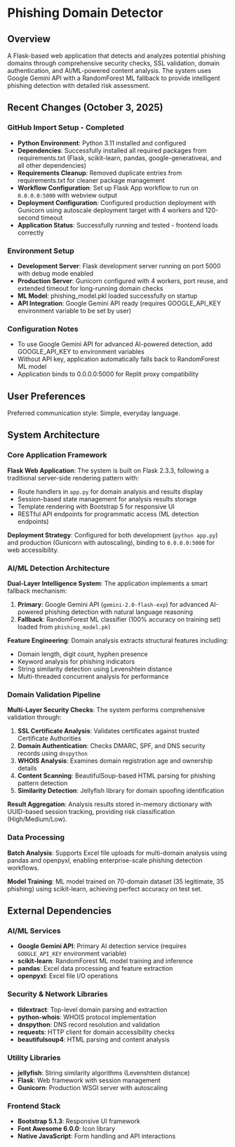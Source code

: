 # Phishing Domain Detector

## Overview

A Flask-based web application that detects and analyzes potential phishing domains through comprehensive security checks, SSL validation, domain authentication, and AI/ML-powered content analysis. The system uses Google Gemini API with a RandomForest ML fallback to provide intelligent phishing detection with detailed risk assessment.

## Recent Changes (October 3, 2025)

### GitHub Import Setup - Completed
- **Python Environment**: Python 3.11 installed and configured
- **Dependencies**: Successfully installed all required packages from requirements.txt (Flask, scikit-learn, pandas, google-generativeai, and all other dependencies)
- **Requirements Cleanup**: Removed duplicate entries from requirements.txt for cleaner package management
- **Workflow Configuration**: Set up Flask App workflow to run on `0.0.0.0:5000` with webview output
- **Deployment Configuration**: Configured production deployment with Gunicorn using autoscale deployment target with 4 workers and 120-second timeout
- **Application Status**: Successfully running and tested - frontend loads correctly

### Environment Setup
- **Development Server**: Flask development server running on port 5000 with debug mode enabled
- **Production Server**: Gunicorn configured with 4 workers, port reuse, and extended timeout for long-running domain checks
- **ML Model**: phishing_model.pkl loaded successfully on startup
- **API Integration**: Google Gemini API ready (requires GOOGLE_API_KEY environment variable to be set by user)

### Configuration Notes
- To use Google Gemini API for advanced AI-powered detection, add GOOGLE_API_KEY to environment variables
- Without API key, application automatically falls back to RandomForest ML model
- Application binds to 0.0.0.0:5000 for Replit proxy compatibility

## User Preferences

Preferred communication style: Simple, everyday language.

## System Architecture

### Core Application Framework

**Flask Web Application**: The system is built on Flask 2.3.3, following a traditional server-side rendering pattern with:
- Route handlers in `app.py` for domain analysis and results display
- Session-based state management for analysis results storage
- Template rendering with Bootstrap 5 for responsive UI
- RESTful API endpoints for programmatic access (ML detection endpoints)

**Deployment Strategy**: Configured for both development (`python app.py`) and production (Gunicorn with autoscaling), binding to `0.0.0.0:5000` for web accessibility.

### AI/ML Detection Architecture

**Dual-Layer Intelligence System**: The application implements a smart fallback mechanism:

1. **Primary**: Google Gemini API (`gemini-2.0-flash-exp`) for advanced AI-powered phishing detection with natural language reasoning
2. **Fallback**: RandomForest ML classifier (100% accuracy on training set) loaded from `phishing_model.pkl`

**Feature Engineering**: Domain analysis extracts structural features including:
- Domain length, digit count, hyphen presence
- Keyword analysis for phishing indicators
- String similarity detection using Levenshtein distance
- Multi-threaded concurrent analysis for performance

### Domain Validation Pipeline

**Multi-Layer Security Checks**: The system performs comprehensive validation through:

1. **SSL Certificate Analysis**: Validates certificates against trusted Certificate Authorities
2. **Domain Authentication**: Checks DMARC, SPF, and DNS security records using `dnspython`
3. **WHOIS Analysis**: Examines domain registration age and ownership details
4. **Content Scanning**: BeautifulSoup-based HTML parsing for phishing pattern detection
5. **Similarity Detection**: Jellyfish library for domain spoofing identification

**Result Aggregation**: Analysis results stored in-memory dictionary with UUID-based session tracking, providing risk classification (High/Medium/Low).

### Data Processing

**Batch Analysis**: Supports Excel file uploads for multi-domain analysis using pandas and openpyxl, enabling enterprise-scale phishing detection workflows.

**Model Training**: ML model trained on 70-domain dataset (35 legitimate, 35 phishing) using scikit-learn, achieving perfect accuracy on test set.

## External Dependencies

### AI/ML Services
- **Google Gemini API**: Primary AI detection service (requires `GOOGLE_API_KEY` environment variable)
- **scikit-learn**: RandomForest ML model training and inference
- **pandas**: Excel data processing and feature extraction
- **openpyxl**: Excel file I/O operations

### Security & Network Libraries
- **tldextract**: Top-level domain parsing and extraction
- **python-whois**: WHOIS protocol implementation
- **dnspython**: DNS record resolution and validation
- **requests**: HTTP client for domain accessibility checks
- **beautifulsoup4**: HTML parsing and content analysis

### Utility Libraries
- **jellyfish**: String similarity algorithms (Levenshtein distance)
- **Flask**: Web framework with session management
- **Gunicorn**: Production WSGI server with autoscaling

### Frontend Stack
- **Bootstrap 5.1.3**: Responsive UI framework
- **Font Awesome 6.0.0**: Icon library
- **Native JavaScript**: Form handling and API interactions
